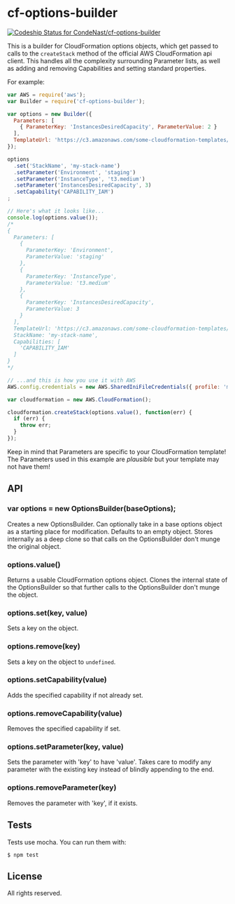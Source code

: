 # cf-options-builder

[ ![Codeship Status for CondeNast/cf-options-builder](https://codeship.com/projects/43ef4020-9605-0132-d9a0-7618256095d7/status?branch=master)](https://codeship/.com/projects/62981)

This is a builder for CloudFormation options objects, which get passed to
calls to the `createStack` method of the official AWS CloudFormation api
client. This handles all the complexity surrounding Parameter lists, as well
as adding and removing Capabilities and setting standard properties.

For example:

```js
var AWS = require('aws');
var Builder = require('cf-options-builder');

var options = new Builder({
  Parameters: [
    { ParameterKey: 'InstancesDesiredCapacity', ParameterValue: 2 }
  ],
  TemplateUrl: 'https://c3.amazonaws.com/some-cloudformation-templates/my-template.json'
});

options
  .set('StackName', 'my-stack-name')
  .setParameter('Environment', 'staging')
  .setParameter('InstanceType', 't3.medium')
  .setParameter('InstancesDesiredCapacity', 3)
  .setCapability('CAPABILITY_IAM')
;

// Here's what it looks like...
console.log(options.value());
/*
{
  Parameters: [
    {
      ParameterKey: 'Environment',
      ParameterValue: 'staging'
    },
    {
      ParameterKey: 'InstanceType',
      ParameterValue: 't3.medium'
    },
    {
      ParameterKey: 'InstancesDesiredCapacity',
      ParameterValue: 3
    }
  ],
  TemplateUrl: 'https://c3.amazonaws.com/some-cloudformation-templates/my-template.json',
  StackName: 'my-stack-name',
  Capabilities: [
    'CAPABILITY_IAM'
  ]
}
*/

// ...and this is how you use it with AWS
AWS.config.credentials = new AWS.SharedIniFileCredentials({ profile: 'my-profile' });

var cloudformation = new AWS.CloudFormation();

cloudformation.createStack(options.value(), function(err) {
  if (err) {
    throw err;
  }
});

```

Keep in mind that Parameters are specific to your CloudFormation template!
The Parameters used in this example are *plausible* but your template may
not have them!

## API

### var options = new OptionsBuilder(baseOptions);

Creates a new OptionsBuilder. Can optionally take in a base options object
as a starting place for modification. Defaults to an empty object. Stores
internally as a deep clone so that calls on the OptionsBuilder don't munge
the original object.

### options.value()

Returns a usable CloudFormation options object. Clones the internal state of
the OptionsBuilder so that further calls to the OptionsBuilder don't munge the
object.

### options.set(key, value)

Sets a key on the object.

### options.remove(key)

Sets a key on the object to `undefined`.

### options.setCapability(value)

Adds the specified capability if not already set.

### options.removeCapability(value)

Removes the specified capability if set.

### options.setParameter(key, value)

Sets the parameter with 'key' to have 'value'. Takes care to modify any
parameter with the existing key instead of blindly appending to the end.

### options.removeParameter(key)

Removes the parameter with 'key', if it exists.

## Tests

Tests use mocha. You can run them with:

```
$ npm test
```

## License

All rights reserved.
